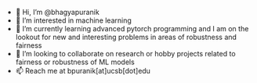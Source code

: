 - 👋 Hi, I’m @bhagyapuranik
- 👀 I’m interested in machine learning
- 🌱 I’m currently learning advanced pytorch programming and I am on the lookout for new and interesting problems in areas of robustness and fairness   
- 💞️ I’m looking to collaborate on research or hobby projects related to fairness or robustness of ML models
- 📫 Reach me at bpuranik[at]ucsb[dot]edu

<!---
bhagyapuranik/bhagyapuranik is a ✨ special ✨ repository because its `README.md` (this file) appears on your GitHub profile.
You can click the Preview link to take a look at your changes.
--->
